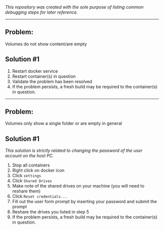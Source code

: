 *This repository was created with the sole purpose of listing common debugging steps for later reference.*

---

## Problem:

Volumes do not show content/are empty

## Solution #1

1. Restart docker service
2. Restart container(s) in question
3. Validate the problem has been resolved
4. If the problem persists, a fresh build may be required to the container(s) in question.

---

## Problem:

Volumes only show a single folder or are empty in general

## Solution #1

*This solution is strictly related to changing the password of the user account on the host PC.*

1. Stop all containers
2. Right click on docker icon
3. Click `settings`
4. Click `Shared Drives`
5. Make note of the shared drives on your machine (you will need to reshare them)
6. Click `Reset credentials...`
7. Fill out the user form prompt by inserting your password and submit the prompt
8. Reshare the drives you listed in step 5
9. If the problem persists, a fresh build may be required to the container(s) in question.